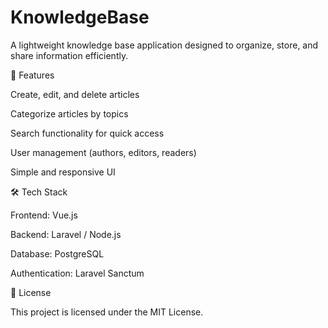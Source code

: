 # KnowledgeBase

A lightweight knowledge base application designed to organize, store, and share information efficiently.

🚀 Features

Create, edit, and delete articles

Categorize articles by topics

Search functionality for quick access

User management (authors, editors, readers)

Simple and responsive UI

🛠️ Tech Stack

Frontend: Vue.js

Backend: Laravel / Node.js

Database: PostgreSQL

Authentication: Laravel Sanctum

📜 License

This project is licensed under the MIT License.